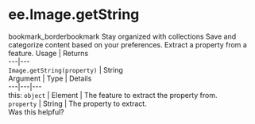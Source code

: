  
#  ee.Image.getString
bookmark_borderbookmark Stay organized with collections  Save and categorize content based on your preferences.
Extract a property from a feature.
Usage | Returns  
---|---  
`Image.getString(property)` | String  
Argument | Type | Details  
---|---|---  
this: `object` | Element | The feature to extract the property from.  
`property` | String | The property to extract.  
Was this helpful?
